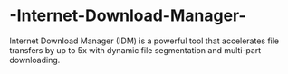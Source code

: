 # -Internet-Download-Manager-
Internet Download Manager (IDM) is a powerful tool that accelerates file transfers by up to 5x with dynamic file segmentation and multi-part downloading.
